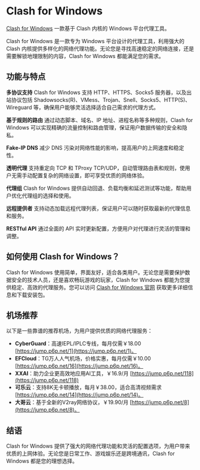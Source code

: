 # Clash for Windows
[Clash for Windows](https://clash4.win/) 一款基于 Clash 内核的 Windows 平台代理工具。

Clash for Windows 是一款专为 Windows 平台设计的代理工具，利用强大的 Clash 内核提供多样化的网络代理功能。无论您是寻找高速稳定的网络连接，还是需要解锁地理限制的内容，Clash for Windows 都能满足您的需求。

## 功能与特点

**多协议支持**
Clash for Windows 支持 HTTP、HTTPS、Socks5 服务器，以及出站协议包括 Shadowsocks(R)、VMess、Trojan、Snell、Socks5、HTTP(S)、Wireguard 等，确保用户能够灵活选择适合自己需求的代理方式。

**基于规则的路由**
通过动态脚本、域名、IP 地址、进程名称等多种规则，Clash for Windows 可以实现精确的流量控制和路由管理，保证用户数据传输的安全和隐私。

**Fake-IP DNS**
减少 DNS 污染对网络性能的影响，提高用户的上网速度和稳定性。

**透明代理**
支持重定向 TCP 和 TProxy TCP/UDP，自动管理路由表和规则，使用户无需手动配置复杂的网络设置，即可享受优质的网络体验。

**代理组**
Clash for Windows 提供自动回退、负载均衡和延迟测试等功能，帮助用户优化代理组的选择和使用。

**远程提供者**
支持动态加载远程代理列表，保证用户可以随时获取最新的代理信息和服务。

**RESTful API**
通过全面的 API 实时更新配置，方便用户对代理进行灵活的管理和调整。

## 如何使用 Clash for Windows？

Clash for Windows 使用简单，界面友好，适合各类用户。无论您是需要保护数据安全的技术人员，还是喜欢畅玩游戏的玩家，Clash for Windows 都能为您提供稳定、高效的代理服务。您可以访问 [Clash for Windows 官网](https://clashwindows.com) 获取更多详细信息和下载安装包。

## 机场推荐

以下是一些靠谱的推荐机场，为用户提供优质的网络代理服务：

- **CyberGuard**：高速IEPL/IPLC专线，每月仅需￥18.00 [https://jump.p6p.net/1](https://jump.p6p.net/1)。
- **EFCloud**：TG万人人气机场，价格实惠，每月仅需￥10.00 [https://jump.p6p.net/16](https://jump.p6p.net/16)。
- **XXAI**：助力企业更高效地应用AI工具，￥16.9/月 [https://jump.p6p.net/118](https://jump.p6p.net/118)
- **可乐云**：支持8K无卡顿播放，每月￥38.00，适合高清视频需求 [https://jump.p6p.net/14](https://jump.p6p.net/14)。
- **大哥云**：基于全新的V2ray网络协议，￥19.90/月 [https://jump.p6p.net/8](https://jump.p6p.net/8)。

## 结语

Clash for Windows 提供了强大的网络代理功能和灵活的配置选项，为用户带来优质的上网体验。无论您是日常工作、游戏娱乐还是跨境通讯，Clash for Windows 都是您的理想选择。
